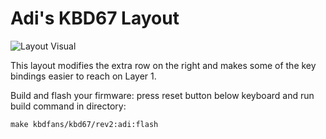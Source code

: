 # Adi's KBD67 Layout
![Layout Visual](https://i.imgur.com/xuFkvVI.png)

This layout modifies the extra row on the right and makes some of the key bindings easier to reach on Layer 1.

Build and flash your firmware: press reset button below keyboard and run build command in directory:

```make kbdfans/kbd67/rev2:adi:flash```
